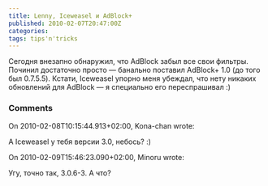```yaml
---
title: Lenny, Iceweasel и AdBlock+
published: 2010-02-07T20:47:00Z
categories: 
tags: tips'n'tricks
---
```


Сегодня внезапно обнаружил, что AdBlock забыл все свои фильтры. Починил достаточно просто — банально поставил AdBlock+ 1.0 (до того был 0.7.5.5). Кстати, Iceweasel упорно меня убеждал, что нету никаких обновлений для AdBlock — я специально его переспрашивал :)

<h3 id='hakyll-convert-comments-title'>Comments</h3>
<div class='hakyll-convert-comment'>
<p class='hakyll-convert-comment-date'>On 2010-02-08T10:15:44.913+02:00, Kona-chan wrote:</p>
<p class='hakyll-convert-comment-body'>
А Iceweasel у тебя версии 3.0, небось? :)
</p>
</div>

<div class='hakyll-convert-comment'>
<p class='hakyll-convert-comment-date'>On 2010-02-09T15:46:23.090+02:00, Minoru wrote:</p>
<p class='hakyll-convert-comment-body'>
Угу, точно так, 3.0.6-3. А что?
</p>
</div>




